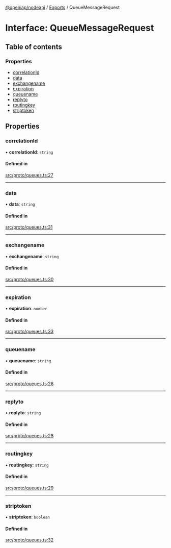 [@openiap/nodeapi](../README.md) / [Exports](../modules.md) / QueueMessageRequest

# Interface: QueueMessageRequest

## Table of contents

### Properties

- [correlationId](QueueMessageRequest.md#correlationid)
- [data](QueueMessageRequest.md#data)
- [exchangename](QueueMessageRequest.md#exchangename)
- [expiration](QueueMessageRequest.md#expiration)
- [queuename](QueueMessageRequest.md#queuename)
- [replyto](QueueMessageRequest.md#replyto)
- [routingkey](QueueMessageRequest.md#routingkey)
- [striptoken](QueueMessageRequest.md#striptoken)

## Properties

### correlationId

• **correlationId**: `string`

#### Defined in

[src/proto/queues.ts:27](https://github.com/openiap/nodeapi/blob/a159861/src/proto/queues.ts#L27)

___

### data

• **data**: `string`

#### Defined in

[src/proto/queues.ts:31](https://github.com/openiap/nodeapi/blob/a159861/src/proto/queues.ts#L31)

___

### exchangename

• **exchangename**: `string`

#### Defined in

[src/proto/queues.ts:30](https://github.com/openiap/nodeapi/blob/a159861/src/proto/queues.ts#L30)

___

### expiration

• **expiration**: `number`

#### Defined in

[src/proto/queues.ts:33](https://github.com/openiap/nodeapi/blob/a159861/src/proto/queues.ts#L33)

___

### queuename

• **queuename**: `string`

#### Defined in

[src/proto/queues.ts:26](https://github.com/openiap/nodeapi/blob/a159861/src/proto/queues.ts#L26)

___

### replyto

• **replyto**: `string`

#### Defined in

[src/proto/queues.ts:28](https://github.com/openiap/nodeapi/blob/a159861/src/proto/queues.ts#L28)

___

### routingkey

• **routingkey**: `string`

#### Defined in

[src/proto/queues.ts:29](https://github.com/openiap/nodeapi/blob/a159861/src/proto/queues.ts#L29)

___

### striptoken

• **striptoken**: `boolean`

#### Defined in

[src/proto/queues.ts:32](https://github.com/openiap/nodeapi/blob/a159861/src/proto/queues.ts#L32)
